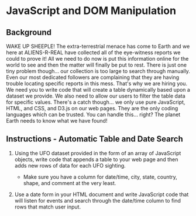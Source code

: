 # JavaScript and DOM Manipulation

## Background
WAKE UP SHEEPLE! The extra-terrestrial menace has come to Earth and we here at ALIENS-R-REAL have collected all of the eye-witness reports we could to prove it! All we need to do now is put this information online for the world to see and then the matter will finally be put to rest.
There is just one tiny problem though... our collection is too large to search through manually. Even our most dedicated followers are complaining that they are having trouble locating specific reports in this mess.
That's why we are hiring you. We need you to write code that will create a table dynamically based upon a dataset we provide. We also need to allow our users to filter the table data for specific values. There's a catch though... we only use pure JavaScript, HTML, and CSS, and D3.js on our web pages. They are the only coding languages which can be trusted.
You can handle this... right? The planet Earth needs to know what we have found!

## Instructions - Automatic Table and Date Search
1. Using the UFO dataset provided in the form of an array of JavaScript objects, write code that appends a table to your web page and then adds new rows of data for each UFO sighting.
    *  Make sure you have a column for date/time, city, state, country, shape, and comment at the very least.

2. Use a date form in your HTML document and write JavaScript code that will listen for events and search through the date/time column to find rows that match user input.